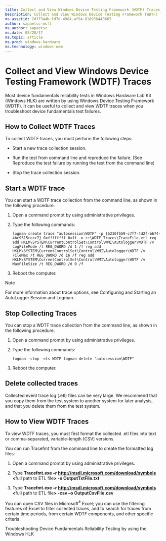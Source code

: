 ```yaml
---
title: Collect and View Windows Device Testing Framework (WDTF) Traces
Description: Collect and View Windows Device Testing Framework (WDTF) Traces
ms.assetid: 2df7344b-fd7d-4904-af94-818936440667
author: sapaetsc-msft
ms.author: sapaetsc
ms.date: 08/28/17
ms.topic: article
ms.prod: windows-hardware
ms.technology: windows-oem
---
```


# Collect and View Windows Device Testing Framework (WDTF) Traces

Most device fundamentals reliability tests in Windows Hardware Lab Kit (Windows HLK) are written by using <xref hlink="http://go.microsoft.com/fwlink/?LinkID=296367">Windows Device Testing Framework (WDTF)</b>. It can be useful to collect and view WDTF traces when you troubleshoot device fundamentals test failures.

## How to Collect WDTF Traces

To collect WDTF traces, you must perform the following steps:

-   Start a new trace collection session.

-   Run the test from command line and reproduce the failure. (See <xref rid="p_hlk_test.reproduce_the_test_failure_by_running_the_test_from_the_command_line">Reproduce the test failure by running the test from the command line</b>)

-   Stop the trace collection session.

## Start a WDTF trace

You can start a WDTF trace collection from the command line, as shown in the following procedure.

1.  Open a command prompt by using administrative privileges.

2.  Type the following commands:

    <example>
    `logman create trace "autosession\WDTF" -p {6210f559-c7f7-4d2f-b674-4bc9315cecc7} 0xffffffff 0xff -o c:\WDTF_Traces\TraceFile.etl reg add HKLM\SYSTEM\CurrentControlSet\Control\WMI\Autologger\WDTF /v LogFileMode /t REG_DWORD /d 1 /f reg add HKLM\SYSTEM\CurrentControlSet\Control\WMI\Autologger\WDTF /v FileMax /t REG_DWORD /d 16 /f reg add HKLM\SYSTEM\CurrentControlSet\Control\WMI\Autologger\WDTF /v MaxFileSize /t REG_DWORD /d 0 /f`

    </example>
3.  Reboot the computer.

>[!NOTE]
For more information about trace options, see <xref hlink="http://go.microsoft.com/fwlink/?LinkID=296751">Configuring and Starting an AutoLogger Session</b> and <xref hlink="http://go.microsoft.com/fwlink/?LinkID=296752">Logman</b>.


## Stop Collecting Traces

You can stop a WDTF trace collection from the command line, as shown in the following procedure.

1.  Open a command prompt by using administrative privileges.

2.  Type the following commands:

    <example>
    `logman -stop -ets WDTF logman delete "autosession\WDTF"`

    </example>
3.  Reboot the computer.

## Delete collected traces

Collected event trace log (.etl) files can be very large. We recommend that you copy them from the test system to another system for later analysis, and that you delete them from the test system.

## How to View WDTF Traces

To view WDTF traces, you must first format the collected .etl files into text or comma-separated, variable-length (CSV) versions.

You can run <xref hlink="http://go.microsoft.com/fwlink/?LinkID=296461">Tracefmt</b> from the command line to create the formatted log files:

1.  Open a command prompt by using administrative privileges.

2.  Type **Tracefmt.exe –r http://msdl.microsoft.com/download/symbols &lt;**<placeholder>full path to ETL file</placeholder>**&gt; -o OutputTxtFile.txt**

3.  Type **Tracefmt.exe –r http://msdl.microsoft.com/download/symbols &lt;**<placeholder>full path to ETL file</placeholder>**&gt; -csv –o OutputCsvFile.csv**

You can open CSV files in Microsoft<sup>®</sup> Excel; you can use the filtering features of Excel to filter collected traces, and to search for traces from certain time periods, from certain WDTF components, and other specific criteria.

<seealso> <xref rid="p_hlk_test.troubleshooting_device_fundamentals_reliability_testing_by_using_the_windows_hck">Troubleshooting Device Fundamentals Reliability Testing by using the Windows HLK</b> </seealso>




